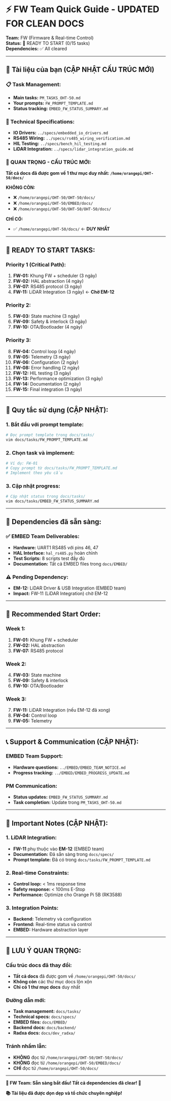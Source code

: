 # ⚡ FW Team Quick Guide - UPDATED FOR CLEAN DOCS

**Team:** FW (Firmware & Real-time Control)  
**Status:** 🚀 READY TO START (0/15 tasks)  
**Dependencies:** ✅ All cleared

---

## 📁 **Tài liệu của bạn (CẬP NHẬT CẤU TRÚC MỚI)**

### **📋 Task Management:**
- **Main tasks:** `PM_TASKS_OHT-50.md`
- **Your prompts:** `FW_PROMPT_TEMPLATE.md`
- **Status tracking:** `EMBED_FW_STATUS_SUMMARY.md`

### **🔧 Technical Specifications:**
- **IO Drivers:** `../specs/embedded_io_drivers.md`
- **RS485 Wiring:** `../specs/rs485_wiring_verification.md`
- **HIL Testing:** `../specs/bench_hil_testing.md`
- **LiDAR Integration:** `../specs/lidar_integration_guide.md`

### **🚨 QUAN TRỌNG - CẤU TRÚC MỚI:**
**Tất cả docs đã được gom về 1 thư mục duy nhất: `/home/orangepi/OHT-50/docs/`**

**KHÔNG CÒN:**
- ❌ `/home/orangepi/OHT-50/OHT-50/docs/`
- ❌ `/home/orangepi/OHT-50/EMBED/docs/`
- ❌ `/home/orangepi/OHT-50/OHT-50/OHT-50/docs/`

**CHỈ CÓ:**
- ✅ `/home/orangepi/OHT-50/docs/` ← **DUY NHẤT**

---

## 🚀 **READY TO START TASKS:**

### **Priority 1 (Critical Path):**
1. **FW-01:** Khung FW + scheduler (3 ngày)
2. **FW-02:** HAL abstraction (4 ngày)
3. **FW-07:** RS485 protocol (3 ngày)
4. **FW-11:** LiDAR Integration (3 ngày) ← **Chờ EM-12**

### **Priority 2:**
5. **FW-03:** State machine (3 ngày)
6. **FW-09:** Safety & interlock (3 ngày)
7. **FW-10:** OTA/Bootloader (4 ngày)

### **Priority 3:**
8. **FW-04:** Control loop (4 ngày)
9. **FW-05:** Telemetry (3 ngày)
10. **FW-06:** Configuration (2 ngày)
11. **FW-08:** Error handling (2 ngày)
12. **FW-12:** HIL testing (3 ngày)
13. **FW-13:** Performance optimization (3 ngày)
14. **FW-14:** Documentation (2 ngày)
15. **FW-15:** Final integration (3 ngày)

---

## 📝 **Quy tắc sử dụng (CẬP NHẬT):**

### **1. Bắt đầu với prompt template:**
```bash
# Đọc prompt template trong docs/tasks/
vim docs/tasks/FW_PROMPT_TEMPLATE.md
```

### **2. Chọn task và implement:**
```bash
# Ví dụ: FW-01
# Copy prompt từ docs/tasks/FW_PROMPT_TEMPLATE.md
# Implement theo yêu cầu
```

### **3. Cập nhật progress:**
```bash
# Cập nhật status trong docs/tasks/
vim docs/tasks/EMBED_FW_STATUS_SUMMARY.md
```

---

## 🔗 **Dependencies đã sẵn sàng:**

### **✅ EMBED Team Deliverables:**
- **Hardware:** UART1 RS485 với pins 46, 47
- **HAL Interface:** `hal_rs485.py` hoàn chỉnh
- **Test Scripts:** 8 scripts test đầy đủ
- **Documentation:** Tất cả EMBED files trong `docs/EMBED/`

### **⚠️ Pending Dependency:**
- **EM-12:** LiDAR Driver & USB Integration (EMBED team)
- **Impact:** FW-11 (LiDAR Integration) chờ EM-12

---

## 🎯 **Recommended Start Order:**

### **Week 1:**
1. **FW-01:** Khung FW + scheduler
2. **FW-02:** HAL abstraction
3. **FW-07:** RS485 protocol

### **Week 2:**
4. **FW-03:** State machine
5. **FW-09:** Safety & interlock
6. **FW-10:** OTA/Bootloader

### **Week 3:**
7. **FW-11:** LiDAR Integration (nếu EM-12 đã xong)
8. **FW-04:** Control loop
9. **FW-05:** Telemetry

---

## 📞 **Support & Communication (CẬP NHẬT):**

### **EMBED Team Support:**
- **Hardware questions:** `../EMBED/EMBED_TEAM_NOTICE.md`
- **Progress tracking:** `../EMBED/EMBED_PROGRESS_UPDATE.md`

### **PM Communication:**
- **Status updates:** `EMBED_FW_STATUS_SUMMARY.md`
- **Task completion:** Update trong `PM_TASKS_OHT-50.md`

---

## 🚨 **Important Notes (CẬP NHẬT):**

### **1. LiDAR Integration:**
- **FW-11** phụ thuộc vào **EM-12** (EMBED team)
- **Documentation:** Đã sẵn sàng trong `docs/specs/`
- **Prompt template:** Đã có trong `docs/tasks/FW_PROMPT_TEMPLATE.md`

### **2. Real-time Constraints:**
- **Control loop:** < 1ms response time
- **Safety response:** < 100ms E-Stop
- **Performance:** Optimize cho Orange Pi 5B (RK3588)

### **3. Integration Points:**
- **Backend:** Telemetry và configuration
- **Frontend:** Real-time status và control
- **EMBED:** Hardware abstraction layer

---

## 🚨 **LƯU Ý QUAN TRỌNG:**

### **Cấu trúc docs đã thay đổi:**
- **Tất cả docs** đã được gom về `/home/orangepi/OHT-50/docs/`
- **Không còn** các thư mục docs lộn xộn
- **Chỉ có 1 thư mục docs** duy nhất

### **Đường dẫn mới:**
- **Task management:** `docs/tasks/`
- **Technical specs:** `docs/specs/`
- **EMBED files:** `docs/EMBED/`
- **Backend docs:** `docs/backend/`
- **Radxa docs:** `docs/dev_radxa/`

### **Tránh nhầm lẫn:**
- **KHÔNG** đọc từ `/home/orangepi/OHT-50/OHT-50/docs/`
- **KHÔNG** đọc từ `/home/orangepi/OHT-50/EMBED/docs/`
- **CHỈ** đọc từ `/home/orangepi/OHT-50/docs/`

---

**🚀 FW Team: Sẵn sàng bắt đầu! Tất cả dependencies đã clear! 🚀**

**📚 Tài liệu đã được dọn dẹp và tổ chức chuyên nghiệp!**
